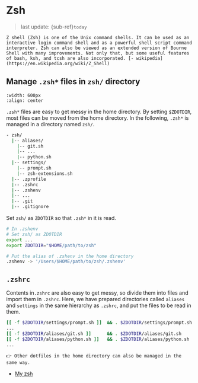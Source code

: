 # Zsh
> last update: {sub-ref}`today`

```{admonition} Zsh
Z shell (Zsh) is one of the Unix command shells. It can be used as an interactive login command shell and as a powerful shell script command interpreter. Zsh can also be viewed as an extended version of Bourne Shell with many improvements. Not only that, but some useful features of bash, ksh, and tcsh are also incorporated. [- wikipedia](https://en.wikipedia.org/wiki/Z_Shell)
```

## Manage `.zsh*` files in `zsh/` directory
```{image} img/zsh.png
:width: 600px
:align: center
```

`.zsh*` files are easy to get messy in the home directory. By setting `$ZDOTDIR`, most files can be moved from the home directory. In the following, `.zsh*` is managed in a directory named `zsh/`.

```bash
- zsh/
  |-- aliases/
	|-- git.sh
	|-- ...
	|-- python.sh
  |-- settings/
	|-- prompt.sh
	|-- zsh-extensions.sh
  |-- .zprofile
  |-- .zshrc
  |-- .zshenv
  |-- ...
  |-- .git
  |-- .gitignore
```

Set `zsh/` as `ZDOTDIR` so that `.zsh*` in it is read.

```bash
# In .zshenv
# Set zsh/ as ZDOTDIR
export ...
export ZDOTDIR="$HOME/path/to/zsh"
```

```bash
# Put the alias of .zshenv in the home directory
.zshenv -> '/Users/$HOME/path/to/zsh/.zshenv'
```

## `.zshrc`

Contents in`.zshrc` are also easy to get messy, so divide them into files and import them in `.zshrc`. Here, we have prepared directories called `aliases` and `settings` in the same hierarchy as `.zshrc`, and put the files to be read in them.

```bash
[[ -f $ZDOTDIR/settings/prompt.sh ]]  && . $ZDOTDIR/settings/prompt.sh
...
[[ -f $ZDOTDIR/aliases/git.sh ]]      && . $ZDOTDIR/aliases/git.sh
[[ -f $ZDOTDIR/aliases/python.sh ]]   && . $ZDOTDIR/aliases/python.sh
...
```

```{hint}
👉 Other dotfiles in the home directory can also be managed in the same way.
```


- [My zsh](https://github.com/kkensuke/dotfiles/zsh)
